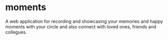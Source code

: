 # moments
A web application for recording and showcasing your memories and happy moments with your circle and also connect with loved ones, friends and collegues.
